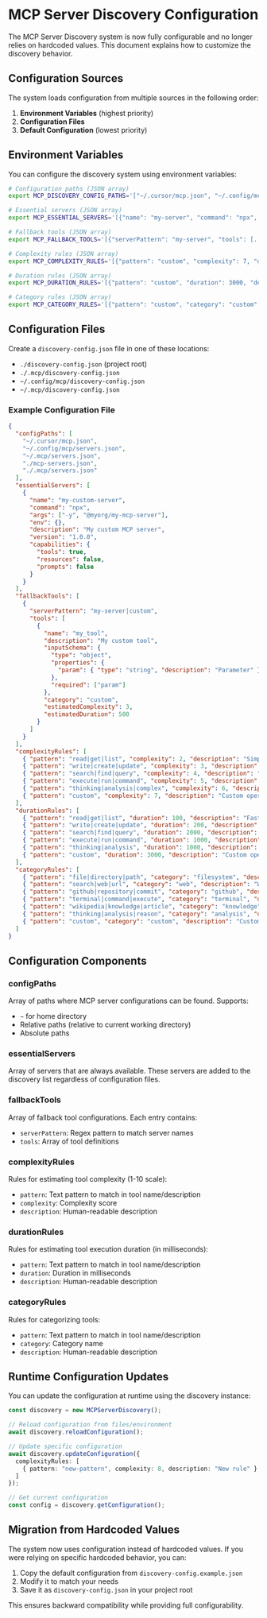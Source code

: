 # MCP Server Discovery Configuration

The MCP Server Discovery system is now fully configurable and no longer relies on hardcoded values. This document explains how to customize the discovery behavior.

## Configuration Sources

The system loads configuration from multiple sources in the following order:

1. **Environment Variables** (highest priority)
2. **Configuration Files**
3. **Default Configuration** (lowest priority)

## Environment Variables

You can configure the discovery system using environment variables:

```bash
# Configuration paths (JSON array)
export MCP_DISCOVERY_CONFIG_PATHS='["~/.cursor/mcp.json", "~/.config/mcp/servers.json"]'

# Essential servers (JSON array)
export MCP_ESSENTIAL_SERVERS='[{"name": "my-server", "command": "npx", "args": ["my-mcp-server"]}]'

# Fallback tools (JSON array)
export MCP_FALLBACK_TOOLS='[{"serverPattern": "my-server", "tools": [...]}]'

# Complexity rules (JSON array)
export MCP_COMPLEXITY_RULES='[{"pattern": "custom", "complexity": 7, "description": "Custom operations"}]'

# Duration rules (JSON array)
export MCP_DURATION_RULES='[{"pattern": "custom", "duration": 3000, "description": "Custom operations"}]'

# Category rules (JSON array)
export MCP_CATEGORY_RULES='[{"pattern": "custom", "category": "custom", "description": "Custom category"}]'
```

## Configuration Files

Create a `discovery-config.json` file in one of these locations:

- `./discovery-config.json` (project root)
- `./.mcp/discovery-config.json`
- `~/.config/mcp/discovery-config.json`
- `~/.mcp/discovery-config.json`

### Example Configuration File

```json
{
  "configPaths": [
    "~/.cursor/mcp.json",
    "~/.config/mcp/servers.json",
    "~/.mcp/servers.json",
    "./mcp-servers.json",
    "./.mcp/servers.json"
  ],
  "essentialServers": [
    {
      "name": "my-custom-server",
      "command": "npx",
      "args": ["-y", "@myorg/my-mcp-server"],
      "env": {},
      "description": "My custom MCP server",
      "version": "1.0.0",
      "capabilities": {
        "tools": true,
        "resources": false,
        "prompts": false
      }
    }
  ],
  "fallbackTools": [
    {
      "serverPattern": "my-server|custom",
      "tools": [
        {
          "name": "my_tool",
          "description": "My custom tool",
          "inputSchema": {
            "type": "object",
            "properties": {
              "param": { "type": "string", "description": "Parameter" }
            },
            "required": ["param"]
          },
          "category": "custom",
          "estimatedComplexity": 3,
          "estimatedDuration": 500
        }
      ]
    }
  ],
  "complexityRules": [
    { "pattern": "read|get|list", "complexity": 2, "description": "Simple read operations" },
    { "pattern": "write|create|update", "complexity": 3, "description": "Write operations" },
    { "pattern": "search|find|query", "complexity": 4, "description": "Search operations" },
    { "pattern": "execute|run|command", "complexity": 5, "description": "Command execution" },
    { "pattern": "thinking|analysis|complex", "complexity": 6, "description": "Complex analysis" },
    { "pattern": "custom", "complexity": 7, "description": "Custom operations" }
  ],
  "durationRules": [
    { "pattern": "read|get|list", "duration": 100, "description": "Fast read operations" },
    { "pattern": "write|create|update", "duration": 200, "description": "Medium write operations" },
    { "pattern": "search|find|query", "duration": 2000, "description": "Slow search operations" },
    { "pattern": "execute|run|command", "duration": 1000, "description": "Medium command execution" },
    { "pattern": "thinking|analysis", "duration": 1000, "description": "Analysis operations" },
    { "pattern": "custom", "duration": 3000, "description": "Custom operations" }
  ],
  "categoryRules": [
    { "pattern": "file|directory|path", "category": "filesystem", "description": "File system operations" },
    { "pattern": "search|web|url", "category": "web", "description": "Web operations" },
    { "pattern": "github|repository|commit", "category": "github", "description": "GitHub operations" },
    { "pattern": "terminal|command|execute", "category": "terminal", "description": "Terminal operations" },
    { "pattern": "wikipedia|knowledge|article", "category": "knowledge", "description": "Knowledge operations" },
    { "pattern": "thinking|analysis|reason", "category": "analysis", "description": "Analysis operations" },
    { "pattern": "custom", "category": "custom", "description": "Custom operations" }
  ]
}
```

## Configuration Components

### configPaths

Array of paths where MCP server configurations can be found. Supports:
- `~` for home directory
- Relative paths (relative to current working directory)
- Absolute paths

### essentialServers

Array of servers that are always available. These servers are added to the discovery list regardless of configuration files.

### fallbackTools

Array of fallback tool configurations. Each entry contains:
- `serverPattern`: Regex pattern to match server names
- `tools`: Array of tool definitions

### complexityRules

Rules for estimating tool complexity (1-10 scale):
- `pattern`: Text pattern to match in tool name/description
- `complexity`: Complexity score
- `description`: Human-readable description

### durationRules

Rules for estimating tool execution duration (in milliseconds):
- `pattern`: Text pattern to match in tool name/description
- `duration`: Duration in milliseconds
- `description`: Human-readable description

### categoryRules

Rules for categorizing tools:
- `pattern`: Text pattern to match in tool name/description
- `category`: Category name
- `description`: Human-readable description

## Runtime Configuration Updates

You can update the configuration at runtime using the discovery instance:

```typescript
const discovery = new MCPServerDiscovery();

// Reload configuration from files/environment
await discovery.reloadConfiguration();

// Update specific configuration
await discovery.updateConfiguration({
  complexityRules: [
    { pattern: "new-pattern", complexity: 8, description: "New rule" }
  ]
});

// Get current configuration
const config = discovery.getConfiguration();
```

## Migration from Hardcoded Values

The system now uses configuration instead of hardcoded values. If you were relying on specific hardcoded behavior, you can:

1. Copy the default configuration from `discovery-config.example.json`
2. Modify it to match your needs
3. Save it as `discovery-config.json` in your project root

This ensures backward compatibility while providing full configurability.
